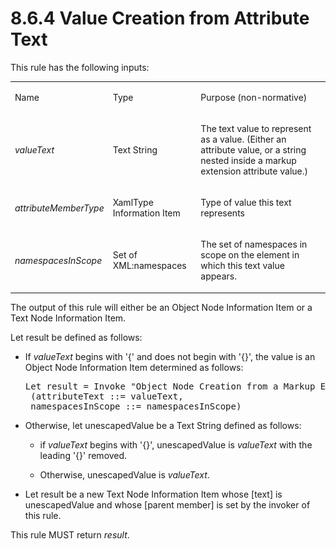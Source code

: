 <html dir="LTR" xmlns:mshelp="http://msdn.microsoft.com/mshelp" xmlns:ddue="http://ddue.schemas.microsoft.com/authoring/2003/5" xmlns:xlink="http://www.w3.org/1999/xlink" xmlns:tool="http://www.microsoft.com/tooltip"><body><input type="hidden" id="userDataCache" class="userDataStyle"><input type="hidden" id="hiddenScrollOffset"><img id="dropDownImage" style="display:none; height:0; width:0;" src="../local/drpdown.gif"><img id="dropDownHoverImage" style="display:none; height:0; width:0;" src="../local/drpdown_orange.gif"><img id="collapseImage" style="display:none; height:0; width:0;" src="../local/collapse.gif"><img id="expandImage" style="display:none; height:0; width:0;" src="../local/exp.gif"><img id="collapseAllImage" style="display:none; height:0; width:0;" src="../local/collall.gif"><img id="expandAllImage" style="display:none; height:0; width:0;" src="../local/expall.gif"><img id="copyImage" style="display:none; height:0; width:0;" src="../local/copycode.gif"><img id="copyHoverImage" style="display:none; height:0; width:0;" src="../local/copycodeHighlight.gif"><div id="header"><h1 class="heading">8.6.4 Value Creation from Attribute Text</h1></div><div id="mainSection"><div id="mainBody"><div id="allHistory" class="saveHistory" onsave="saveAll()" onload="loadAll()"></div>




<p xmlns:wsd="http://wsdev.schemas.microsoft.com/authoring/2008/2" xmlns:msxsl="urn:schemas-microsoft-com:xslt" xmlns:script="urn:script" xmlns:build="urn:build">
<div id="sectionSection0" class="section" name="collapseableSection"><content xmlns="http://ddue.schemas.microsoft.com/authoring/2003/5" xmlns:wsd="http://wsdev.schemas.microsoft.com/authoring/2008/2" xmlns:msxsl="urn:schemas-microsoft-com:xslt" xmlns:script="urn:script" xmlns:build="urn:build">
				</content></div><div id="sectionSection1" class="section" name="collapseableSection"><content xmlns="http://ddue.schemas.microsoft.com/authoring/2003/5" xmlns:wsd="http://wsdev.schemas.microsoft.com/authoring/2008/2" xmlns:msxsl="urn:schemas-microsoft-com:xslt" xmlns:script="urn:script" xmlns:build="urn:build">
					<p xmlns="">This rule has the following inputs:</p>
					<p xmlns=""><b></b></p><table class="ProtocolAuthoredTable" xmlns=""><tr>
								<td id="ShadedCell">
									<p>Name</p>
								</td>
								<td id="ShadedCell">
									<p>Type</p>
								</td>
								<td id="ShadedCell">
									<p>Purpose (non-normative)</p>
								</td>
							</tr><tr>
							<td>
								<p>
									<i>valueText</i>
								</p>
							</td>
							<td>
								<p>
									<mshelp:link keywords="a4a99de5-391b-4cd7-84b4-13d95330c5b0" tabindex="0">Text String</mshelp:link>
								</p>
							</td>
							<td>
								<p>The text value to represent as a value. (Either an attribute value, or a string nested inside a markup extension attribute value.)</p>
							</td>
						</tr><tr>
							<td>
								<p>
									<i>attributeMemberType</i>
								</p>
							</td>
							<td>
								<p>
									<mshelp:link keywords="2c66ed32-eead-44a7-847d-baabda0d2856" tabindex="0">XamlType Information Item</mshelp:link>
								</p>
							</td>
							<td>
								<p>Type of value this text represents</p>
							</td>
						</tr><tr>
							<td>
								<p>
									<i>namespacesInScope</i>
								</p>
							</td>
							<td>
								<p>Set of XML:namespaces</p>
							</td>
							<td>
								<p>The set of namespaces in scope on the element in which this text value appears.</p>
							</td>
						</tr></table>
					<p xmlns="">The output of this rule will either be an <mshelp:link keywords="0952049a-55c8-4dc1-ab30-d5bdbd7e5b4c" tabindex="0">Object Node Information Item</mshelp:link> or a <mshelp:link keywords="c3bb622a-cba4-4706-a858-23397f4d031f" tabindex="0">Text Node Information Item</mshelp:link>.</p>
					<p xmlns="">Let result be defined as follows:</p>
					<ul xmlns=""><li class="unordered">
							<p class="BulletedList">If <i>valueText</i> begins with '{' and does not begin with '{}', the value is an <mshelp:link keywords="0952049a-55c8-4dc1-ab30-d5bdbd7e5b4c" tabindex="0">Object Node Information Item</mshelp:link> determined as follows:</p>
							<div id="code"><pre>Let result = Invoke "Object Node Creation from a Markup Extension in an Attribute"
 (attributeText ::= valueText,
 namespacesInScope ::= namespacesInScope)</pre></div>
						</li><li class="unordered">
							<p class="BulletedList">Otherwise, let unescapedValue be a <mshelp:link keywords="a4a99de5-391b-4cd7-84b4-13d95330c5b0" tabindex="0">Text String</mshelp:link> defined as follows:</p>
							<ul><li class="unordered">
									<p class="BulletedList2">if <i>valueText</i> begins with '{}', unescapedValue is <i>valueText</i> with the leading '{}' removed.</p>
								</li><li class="unordered">
									<p class="BulletedList2">Otherwise, unescapedValue is <i>valueText</i>.</p>
								</li></ul>
						</li><li class="unordered">
							<p class="BulletedList">Let result be a new <mshelp:link keywords="c3bb622a-cba4-4706-a858-23397f4d031f" tabindex="0">Text Node Information Item</mshelp:link> whose [text] is unescapedValue and whose [parent member] is set by the invoker of this rule.</p>
						</li></ul>
					<p xmlns="">This rule MUST return <i>result</i>.</p>
				</content></div><!--[if gte IE 5]>
			<tool:tip element="languageFilterToolTip" avoidmouse="false"/>
		<![endif]--></div><a name="feedback"></a><span></span></div></body></html>

